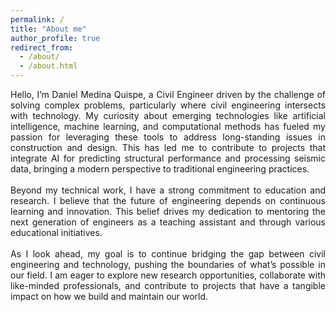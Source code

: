 ```yaml
---
permalink: /
title: "About me"
author_profile: true
redirect_from: 
  - /about/
  - /about.html
---
```

<div style="text-align: justify;">
Hello, I’m Daniel Medina Quispe, a Civil Engineer driven by the challenge of solving complex problems, particularly where civil engineering intersects with technology. My curiosity about emerging technologies like artificial intelligence, machine learning, and computational methods has fueled my passion for leveraging these tools to address long-standing issues in construction and design. This has led me to contribute to projects that integrate AI for predicting structural performance and processing seismic data, bringing a modern perspective to traditional engineering practices.
</div>
<br>
<div style="text-align: justify;">
Beyond my technical work, I have a strong commitment to education and research. I believe that the future of engineering depends on continuous learning and innovation. This belief drives my dedication to mentoring the next generation of engineers as a teaching assistant and through various educational initiatives.
</div>
<br>
<div style="text-align: justify;">
As I look ahead, my goal is to continue bridging the gap between civil engineering and technology, pushing the boundaries of what’s possible in our field. I am eager to explore new research opportunities, collaborate with like-minded professionals, and contribute to projects that have a tangible impact on how we build and maintain our world.
</div>
